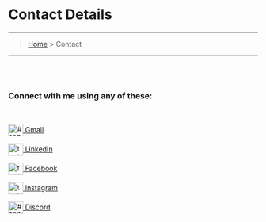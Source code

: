 # Contact Details
---
> [Home](index.md) > Contact

---

<br>
<br>

<h3>Connect with me using any of these:</h3>
<br>
<p>
<a href="mailto:tapishojha2000@gmail.com, cs18b038@iittp.ac.in" target="blank"><img align="center" src="https://cdn.jsdelivr.net/npm/simple-icons@4.18.0/icons/gmail.svg" alt="#1670" height="25" width="30" /> Gmail</a>
</p>
<p>
<a href="https://linkedin.com/in/tapish-ojha-a909a7191" target="blank"><img align="center" src="https://cdn.jsdelivr.net/npm/simple-icons@3.0.1/icons/linkedin.svg" alt="tapish-ojha-a909a7191" height="25" width="30" /> LinkedIn</a>
</p>
<p>
<a href="https://fb.com/tapish.ojha" target="blank"><img align="center" src="https://cdn.jsdelivr.net/npm/simple-icons@3.0.1/icons/facebook.svg" alt="tapish.ojha" height="25" width="30" /> Facebook</a>
</p>
<p>
<a href="https://instagram.com/tapish_1100" target="blank"><img align="center" src="https://cdn.jsdelivr.net/npm/simple-icons@3.0.1/icons/instagram.svg" alt="tapish_1100" height="25" width="30" /> Instagram</a>
</p>
<p>
<a href="https://discord.gg/#1670" target="blank"><img align="center" src="https://cdn.jsdelivr.net/npm/simple-icons@3.0.1/icons/discord.svg" alt="#1670" height="25" width="30" /> Discord</a>
</p>
